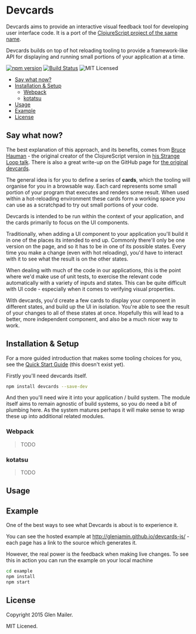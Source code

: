 # Devcards

Devcards aims to provide an interactive visual feedback tool for developing user interface code. It is a port of the [ClojureScript project of the same name][devcards-cljs].

Devcards builds on top of hot reloading tooling to provide a framework-like API for displaying and running small portions of your application at a time.

[![npm version](https://img.shields.io/npm/v/devcards.svg)](https://www.npmjs.com/package/devcards) [![Build Status](https://img.shields.io/travis/glenjamin/devcards-js/master.svg)](https://travis-ci.org/glenjamin/devcards-js) ![MIT Licensed](https://img.shields.io/npm/l/devcards.svg)

<!-- START doctoc generated TOC please keep comment here to allow auto update -->
<!-- DON'T EDIT THIS SECTION, INSTEAD RE-RUN doctoc TO UPDATE -->


- [Say what now?](#say-what-now)
- [Installation & Setup](#installation-&-setup)
  - [Webpack](#webpack)
  - [kotatsu](#kotatsu)
- [Usage](#usage)
- [Example](#example)
- [License](#license)

<!-- END doctoc generated TOC please keep comment here to allow auto update -->

## Say what now?

The best explanation of this approach, and its benefits, comes from [Bruce Hauman][bruce] - the original creator of the ClojureScript version in [his Strange Loop talk][devcards-strangeloop]. There is also a great write-up on the GitHub page for [the original devcards][devcards-cljs].

The general idea is for you to define a series of **cards**, which the tooling will organise for you in a browsable way. Each card represents some small portion of your program that executes and renders some result. When used within a hot-reloading environment these cards form a working space you can use as a scratchpad to try out small portions of your code.

Devcards is intended to be run within the context of your application, and the cards primarily to focus on the UI components.

Traditionally, when adding a UI component to your application you'll build it in one of the places its intended to end up. Commonly there'll only be one version on the page, and so it has to be in one of its possible states. Every time you make a change (even with hot reloading), you'd have to interact with it to see what the result is on the other states.

When dealing with much of the code in our applications, this is the point where we'd make use of unit tests, to exercise the relevant code automatically with a variety of inputs and states. This can be quite difficult with UI code - especially when it comes to verifying visual properties.

With devcards, you'd create a few cards to display your component in different states, and build up the UI in isolation. You're able to see the result of your changes to all of these states at once. Hopefully this will lead to a better, more independent component, and also be a much nicer way to work.

[devcards-cljs]: https://github.com/bhauman/devcards
[bruce]: https://github.com/bhauman/
[devcards-strangeloop]: https://www.youtube.com/watch?v=G7Z_g2fnEDg

## Installation & Setup

For a more guided introduction that makes some tooling choices for you, see the [Quick Start Guide](#) (this doesn't exist yet).

Firstly you'll need devcards itself.

```sh
npm install devcards --save-dev
```

And then you'll need wire it into your application / build system. The module itself aims to remain agnostic of build systems, so you do need a bit of plumbing here. As the system matures perhaps it will make sense to wrap these up into additional related modules.

### Webpack

> TODO

### kotatsu

> TODO

## Usage

## Example

One of the best ways to see what Devcards is about is to experience it.

You can see the hosted example at http://glenjamin.github.io/devcards-js/ - each page has a link to the source which generates it.

However, the real power is the feedback when making live changes. To see this in action you can run the example on your local machine

```sh
cd example
npm install
npm start
```

## License

Copyright 2015 Glen Mailer.

MIT Licened.
